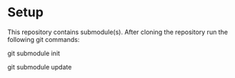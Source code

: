 # Setup

This repository contains submodule(s). After cloning the repository run the following git commands:

git submodule init

git submodule update
